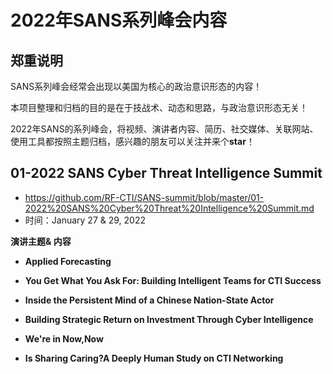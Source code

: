 # 2022年SANS系列峰会内容

## 郑重说明

SANS系列峰会经常会出现以美国为核心的政治意识形态的内容！

本项目整理和归档的目的是在于技战术、动态和思路，与政治意识形态无关！

2022年SANS的系列峰会，将视频、演讲者内容、简历、社交媒体、关联网站、使用工具都按照主题归档，感兴趣的朋友可以关注并来个**star**！



## 01-2022 SANS Cyber Threat Intelligence Summit

- https://github.com/RF-CTI/SANS-summit/blob/master/01-2022%20SANS%20Cyber%20Threat%20Intelligence%20Summit.md
- 时间：January 27 & 29, 2022

**演讲主题& 内容**

- **Applied Forecasting**
- **You Get What You Ask For: Building Intelligent Teams for CTI Success**

- **Inside the Persistent Mind of a Chinese Nation-State Actor**

- **Building Strategic Return on Investment Through Cyber Intelligence**

- **We're in Now,Now**

- **Is Sharing Caring?A Deeply Human Study on CTI Networking**

  

